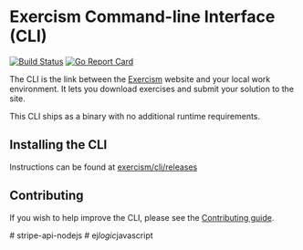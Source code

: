 # Exercism Command-line Interface (CLI)

[![Build Status](https://travis-ci.org/exercism/cli.svg?branch=master)](https://travis-ci.org/exercism/cli)
[![Go Report Card](https://goreportcard.com/badge/github.com/exercism/cli)](https://goreportcard.com/report/github.com/exercism/cli)

The CLI is the link between the [Exercism][exercism] website and your local work environment. It lets you download exercises and submit your solution to the site.

This CLI ships as a binary with no additional runtime requirements.

## Installing the CLI

Instructions can be found at [exercism/cli/releases](https://github.com/exercism/cli/releases)

## Contributing

If you wish to help improve the CLI, please see the [Contributing guide][contributing].

[exercism]: http://exercism.io
[contributing]: /CONTRIBUTING.md
"# python_CRUD" 
#   s t r i p e - a p i - n o d e j s  
 #   e j _ l o g i c _ j a v a s c r i p t  
 